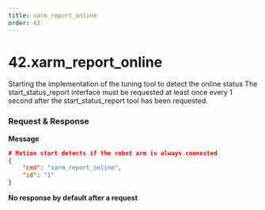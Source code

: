 ```yaml
---
title: xarm_report_online
order: 42
---
```

# 42.xarm_report_online

Starting the implementation of the tuning tool to detect the online status
The start_status_report interface must be requested at least once every 1 second after the start_status_report tool has been requested.


###  Request & Response

**Message**


```json
# Motion start detects if the robot arm is always connected
{
    "cmd": "xarm_report_online",
    "id": "1"
}
```





**No response by default after a request**



